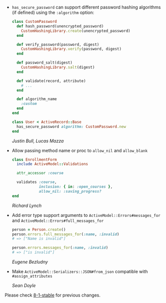 *   `has_secure_password` can support different password hashing algorithms (if defined) using the `:algorithm` option:

    ```ruby
    class CustomPassword
      def hash_password(unencrypted_password)
        CustomHashingLibrary.create(unencrypted_password)
      end

      def verify_password(password, digest)
        CustomHashingLibrary.verify(password, digest)
      end

      def password_salt(digest)
        CustomHashingLibrary.salt(digest)
      end

      def validate(record, attribute)
        # ...
      end

      def algorithm_name
        :custom
      end
    end
    ```

    ```ruby
    class User < ActiveRecord::Base
      has_secure_password algorithm: CustomPassword.new
    end
    ```

    *Justin Bull, Lucas Mazza*

*   Allow passing method name or proc to `allow_nil` and `allow_blank`

    ```ruby
    class EnrollmentForm
      include ActiveModel::Validations

      attr_accessor :course

      validates :course,
                inclusion: { in: :open_courses },
                allow_nil: :saving_progress?
    end
    ```

    *Richard Lynch*

*   Add error type support arguments to `ActiveModel::Errors#messages_for` and `ActiveModel::Errors#full_messages_for`

    ```ruby
    person = Person.create()
    person.errors.full_messages_for(:name, :invalid)
    # => ["Name is invalid"]

    person.errors.messages_for(:name, :invalid)
    # => ["is invalid"]
    ```

    *Eugene Bezludny*

*   Make `ActiveModel::Serializers::JSON#from_json` compatible with `#assign_attributes`

    *Sean Doyle*

Please check [8-1-stable](https://github.com/rails/rails/blob/8-1-stable/activemodel/CHANGELOG.md) for previous changes.
